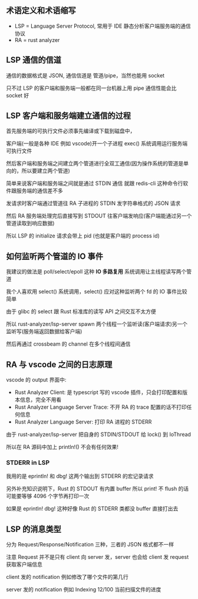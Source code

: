 ## 术语定义和术语缩写

- LSP = Language Server Protocol, 常用于 IDE 静态分析客户端服务端的通信协议
- RA = rust analyzer

## LSP 通信的信道

通信的数据格式是 JSON, 通信信道是 管道/pipe，当然也能用 socket

只不过 LSP 的客户端和服务端一般都在同一台机器上用 pipe 通信性能会比 socket 好

## LSP 客户端和服务端建立通信的过程

首先服务端的可执行文件必须事先编译或下载到磁盘中，

客户端(一般是各种 IDE 例如 vscode)开一个子进程 exec() 系统调用运行服务端可执行文件

然后客户端和服务端之间建立两个管道进行全双工通信(因为操作系统的管道是单向的，所以要建立两个管道)

简单来说客户端和服务端之间就是通过 STDIN 通信 就跟 redis-cli 这种命令行软件跟服务端的通信差不多

发请求时客户端通过管道往 RA 子进程的 STDIN 发字符串格式的 JSON 请求

然后 RA 服务端处理完后直接写到 STDOUT 往客户端发响应(客户端能通过另一个管道读取到响应数据)

所以 LSP 的 initialize 请求会带上 pid (也就是客户端的 process id)

## 如何监听两个管道的 IO 事件

我建议的做法是 poll/select/epoll 这种 **IO 多路复用** 系统调用让主线程读写两个管道

我个人喜欢用 select() 系统调用，select() 应对这种监听两个 fd 的 IO 事件比较简单

由于 glibc 的 select 跟 Rust 标准库的读写 API 之间交互不太方便

所以 rust-analyzer/lsp-server spawn 两个线程一个监听读(客户端请求)另一个监听写(服务端返回数据给客户端)

然后再通过 crossbeam 的 channel 在多个线程间通信

## RA 与 vscode 之间的日志原理

vscode 的 output 界面中:
- Rust Analyzer Client: 是 typescript 写的 vscode 插件，只会打印配置和版本信息，完全不用看
- Rust Analyzer Language Server Trace: 不开 RA 的 trace 配置的话不打印任何信息
- Rust Analyzer Language Server: 打印 RA 进程的 STDERR

由于 rust-analyzer/lsp-server 把自身的 STDIN/STDOUT 给 lock() 到 IoThread

所以在 RA 源码中加上 println!() 不会有任何效果!

### STDERR in LSP

我用的是 eprintln! 和 dbg! 这两个输出到 STDERR 的宏记录请求

另外补充知识说明下，Rust 的 STDOUT 有内置 buffer 所以 print! 不 flush 的话可能要等够 4096 个字节再打印一次

如果是 eprintln! dbg! 这种好像 Rust 的 STDERR 类都没 buffer 直接打出去

## LSP 的消息类型

分为 Request/Response/Notification 三种，三者的 JSON 格式都不一样

注意 Request 并不是只有 client 向 server 发，server 也会给 client 发 request 获取客户端信息

client 发的 notification 例如修改了哪个文件的第几行

server 发的 notification 例如 Indexing 12/100 当前扫描文件的进度


